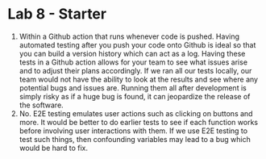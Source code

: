 # Lab 8 - Starter
1. Within a Github action that runs whenever code is pushed. 
Having automated testing after you push your code onto Github is ideal so that you can build a version history which can act as a log. Having these tests in a Github action allows for your team to see what issues arise and to adjust their plans accordingly. If we ran all our tests locally, our team would not have the ability to look at the results and see where any potential bugs and issues are. Running them all after development is simply risky as if a huge bug is found, it can jeopardize the release of the software.
2. No. E2E testing emulates user actions such as clicking on buttons and more. It would be better to do earlier tests to see if each function works before involving user interactions with them. If we use E2E testing to test such things, then confounding variables may lead to a bug which would be hard to fix. 
